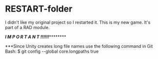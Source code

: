 # RESTART-folder
 
I didn't like my original project so I restarted it. This is my new game. It's part of a RAD module.

*********************************************************************I M P O R T A N T !!!!!!*****************************************************************************



***Since Unity creates long file names use the following command in Git Bash:
$ git config --global core.longpaths true



